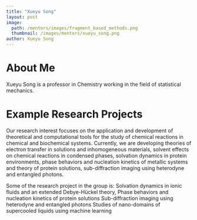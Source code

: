 ```yaml
---
title: "Xueyu Song"
layout: post
image:
  path: /mentors/images/fragment_based_methods.png
  thumbnail: /images/mentors/xueyu_song.png
author: Xueyu Song
---
```


# About Me

Xueyu Song is a professor in Chemistry working in the field of statistical
mechanics.

<!-- # Why I Like My Research

# Success in My Group -->

# Example Research Projects

Our research interest focuses on the application and development of theoretical
and computational tools for the study of chemical reactions in chemical and
biochemical systems. Currently, we are developing theories of electron transfer
in solutions and inhomogeneous materials, solvent effects on chemical reactions
in condensed phases, solvation dynamics in protein environments, phase behaviors
and nucleation kinetics of metallic systems and theory of protein solutions,
sub-diffraction imaging using heterodyne and entangled photons.

Some of the research project in the group is:
Solvation dynamics in ionic fluids and an extended Debye-Hückel theory,
Phase behaviors and nucleation kinetics of protein solutions
Sub-diffraction imaging using heterodyne and entangled photons
Studies of nano-domains of supercooled liquids using machine learning
